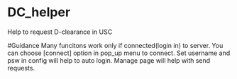 DC_helper
=========

Help to request D-clearance in USC

#Guidance
Many funcitons work only if connected(login in) to server.
You can choose [connect] option in pop_up menu to connect.
Set username and psw in config will help to auto login.
Manage page will help with send requests.

